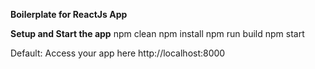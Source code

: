 **Boilerplate for ReactJs App**

**Setup and Start the app**
npm clean
npm install
npm run build
npm start

Default: Access your app here http://localhost:8000

